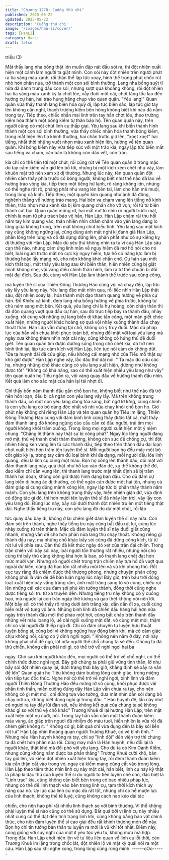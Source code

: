 ```yaml
---
title: "Chương 1278: Cuồng thú chi"
published: 2025-05-22
updated: 2025-05-22
description: 'Cuồng thú chi'
image: '/images/han-li/cover/'
tags: [HanLi]
category: HanLi
draft: false
---
```


triều (3)

Mắt thấy lang nha bổng thật lớn muốn đập nát đầu sói ra, thì đột
nhiên xuất hiện một cảnh làm người ta giật mình.
Con sói này đột nhiên trên người phát ra tia sáng màu xanh, rồi
thân thể lập tức xoay, hình thể trong phút chốc rút nhỏ hơn phân
nửa, trở thành một con sói bình thường.
Lang nha bổng suýt tí nửa đã đánh trúng đầu con sói, nhưng sượt
qua khoảng không, rồi đột nhiên hai tia sáng màu xanh kỳ lạ chợt
lóe, vẫy đuôi một cái, chợt tăng tốc lao đến hướng cự hán, hai
trảo hung hăng chụp vào quan quân.
"Yêu lang!"
Quan quân vừa thấy thanh lang biến hóa quỷ dị, lập tức biến sắc,
lập tức giơ tay lên không cần nghĩ, thanh trường kiếm bên hông
không biết khi nào đã nằm trong tay.
Tiếp theo, chiếc nhẫn mai linh trên tay hắn chợt lóe, theo trường
kiếm hóa thành một bóng kiếm tự thân bảo hộ.
Tên quan quân này, trên người cũng có một chút linh cụ thấp giai.
Yêu lang sau khi biến thành hình thành một con sói bình thường,
vừa thấy chiếc nhẫn hóa thành bóng kiếm, trong mắt hiện lên tia
khinh thường, hai chân trước giơ lên, "xoẹt xoẹt" hai tiếng, nhất
thời những vuốt nhọn màu xanh hiện lên, hướng về tên quan
quân.
Khi bóng kiếm này vừa tiếp xúc với một trảo kia, ngay lập tức biến
mất sau tiếng va chạm, căn bản là không còn dấu vết, còn trảo

kia chỉ có thể tiến tới một chút, rồi cũng rút về
Tên quan quân ở trong mặc dù tay cầm kiếm vẫn giơ lên bổ tới,
nhưng bị một kích xém chết như vậy, làm khuôn mặt trở nên xám
xịt dị thường.
Nhưng lúc này, tên quan quân đột nhiên cảm thấy phía trước có
bóng người, không biết như thế nào đã lao về hướng trảo võng
kia, tiếp theo một tiếng hừ lạnh, rõ ràng không lớn, nhưng có thể
nghe rất rõ, phảng phất như vang lên bên tai, làm cho hắn mê
muội, trong lòng cả kinh.
Tiếp theo, một quyền kim quang như ảnh đã động, nghênh thẳng
về hướng trảo mang.
Hai bên va chạm vang lên tiếng nổ kinh thiên, trảo nhọn màu
xanh kia bị kim quang chấn cho vỡ vụn, rồi từ từ biến thành cát
bụi.
Quan quân mừng rỡ, hai mắt mở to nhìn rõ người trước mặt,
chính là nam tử phụ trách bảo vệ hắn, Hàn Lập.
Hàn Lập chậm rãi thu hồi nắm tay kim quang vào, thản nhiên nhìn
chằm chằm vào yên lang đang lo lửng giữa không trung, trên mặt
không chút biểu tình.
Yêu lang sau một kích này cũng không ngừng lại, cũng dùng ánh
mắt nghi kị đánh giá Hàn Lập, phần lông trên lưng và cổ đã dựng
đứng lên, phản phất như có sự kiêng kỵ dị thường với Hàn Lập.
Mặc dù yêu thú không nhìn ra tu vi của Hàn Lập sâu cạn thế nào,
nhưng cảm ứng linh mẫn về nguy hiểm đã mơ hồ nói cho nó biết,
loài người trước mắt nó cực kỳ nguy hiểm, tựa hồ có năng lực
làm bị thương hoặc lấy mạng nó, cho nên không khỏi chần chờ.
Cự hán sau một kích thất bại, mắt thấy yêu lang sau khi biến
thân, hiển nhiên cũng bị giật mình không nhẹ, vội vàng điều chỉnh
thân hình, làm ra tư thế chuẩn bị đối mặt đại địch.
Sau đó, cùng với Hàn Lập làm thành thế trước sau cùng công,

mà luyện thê sĩ của Thiên Đông Thương Hào cũng vội vã chạy
đến, lập tức vây lấy yêu lang này.
Yêu lang đảo mắt nhìn qua, rồi liếc nhìn Hàn Lập thật sâu, đột
nhiên xoay lại, hóa thành một đạo thanh quang hướng về phía cự
hán.
Đổ Khiếu cả kinh, đem lang nha bổng hướng về phía trước,
không tự chủ ném sang một bên.
Kết quả, yêu lang chỉ là hư hoảng, còn chân thân thì đã độn
quang vượt qua đầu cự hán, sau đó trực tiếp bay ra thành đầu,
nhảy xuống, rồi cùng với những cự lang biến dị khác tấn công,
một màn giết chóc xuất hiện, những người khác hoảng sợ quá vội
nhảy xuống thành đầu chạy thoát thân.
Hàn Lập vẫn đứng tại chổ, không có ý truy đuổi.
Mặc dù pháp lực của hắn vẫn chưa khôi phục toàn bộ, nhưng đối
mặt với loại yêu lang mà ngày xưa không thèm nhìn một cái này,
cũng không có hứng thú để đuổi giết.
Tên quan quân tìm được đường sống trong chổ chết kia, đã trở
nên bình tĩnh lại, lập tức cảm kích với Hàn Lập, liên tục nói cảm
ơn không dứt.
"Đa tạ huynh đài đã cứu giúp, nếu không cái mạng nhỏ của Tiếu
mỗ thật sự khó giữ được"
Hàn Lập nghe vậy, lắc đầu thở dài nói:
" Ta mặc dù cứu các hạ, nhưng những chổ khác cũng có yêu lang
xuất hiện, dường như không được tốt"
"Không có khả năng, sao có thể xuất hiện nhiều yêu lang như
vậy" tên quan quân họ Tiếu ngẩn ra, vội vàng quay đầu về hướng
thành đầu nhìn.
Kết quả làm cho sắc mặt của hắn lại tái nhợt đi.

Chỉ thấy bốn năm thành đầu gần chổ bọn họ, không biết như thế
nào đã trở nên hỗn loạn, đều bị cả ngàn con yêu lang vây lấy. Mà
trên không trung thành đầu, có một con yêu lang đang tỏa sáng,
bất ngờ lơ lửng, cũng chính là con yêu lang có bộ dáng độc nhất
vô nhị vừa chạy khỏi chổ bọn họ.
Giờ phút này không chỉ riêng Hàn Lập và tên quan quân họ Tiêu
im lặng, Thiên Đông Thương Hào cùng với đám binh lính cũng
thấy được tất cả, mắt thấy đám thanh lang đó không ngừng cào
cấu cắn xé đầu người, trái tim mọi người không khỏi trầm xuống.
Trong lòng mọi người xuất hiện một ý niệm chung:
"Chẳng lẽ thành này thật sự bị công phá?"
Ngay lúc lòng người đang mờ mịt, thủ vệ thành chết thảm
thương, không còn sức để chống cự, thì đột nhiên tiếng kèn vang
lên tù các thành đầu, tiếp theo trên thành đầu đại loạn chợt xuất
hiện hơn trăm tên luyện thể sĩ.
Mỗi người bọn họ đều mặc một bộ cốt giáp kỳ lạ, trong tay cầm
đủ loại binh khí đa dạng, mỗi người đều lóe linh quang, đều là linh
cụ cùng một màu.
Bọn họ xông lên thành đầu, đối mặt với đám thanh lang này, quả
thật như hổ lao vào đàn dê, xu thế không thể đở, đao kiếm chỉ
cần vung lên, thì thanh lang trước mặt nhất định sẽ bị trảm thành
hai đoạn, không còn giữ được hình dạng ban đầu.
Cho dù đám cự lang biến dị hung ác dị thường, có thể ngăn cản
được một hai tên, nhưng cả đám giáp sĩ cùng dũng mãnh xông
lên, ngay lập tức bị phân thây thành năm mảnh.
Con yêu lang trên không trung thấy vậy, hiển nhiên giận dữ, vừa
định có động tác gì đó, thì hơn mười tên luyện thể sĩ đã nhảy lên
trời, vây lấy con yêu lang đó.
Đúng lúc này, bầy sói dưới thành đột nhiên tru ên một tiếng thật
dài.
Nghe thấy tiếng tru này, con yêu lang đó do dự một chút, rồi lập

tức quay đầu bay đi, không ở lại chém giết đám luyện thể sĩ này
nữa.
Còn đám sói trên thành, nghe thấy tiếng tru này cũng bắt đầu rút
lui, cùng lúc nhảy xuống từ trên thành.
Mặc dù đám luyện thể sĩ này đuổi giết cũng nhanh, nhưng vẫn để
cho hơn phân nửa lang thú chạy thoát.
Không riêng gì thành đầu này, mà những chổ khác bầy sói cũng
đã dừng công kích, từ từ rút lui về phía sau. Đàn thú đã kết thúc
ngày dò xét của trận đại chiến.
Trong trận chiến với bầy sói này, loài người tổn thương rất nhiều,
nhưng nói cho cùng thì bầy thú cũng không khá hơn là bao, số
thanh lang chết đạt hơn mức mười vạn. Nhưng số người chết
trong trận chiến này tựa hồ đã vượt qua ngoài dự kiến, cũng đã
hao tốn rất nhiều mũi tên và vũ khí phòng thủ. Rốt cục tuy rằng đã
chiếm được thế thượng phong, nhưng chuyện phản công không
phải là vấn đề để bàn luận ngay lúc này! Bây giờ, trên bầu trời
đồng loạt xuất hiện bảy vầng trăng rầm, ánh mặt trăng sáng tỏ vô
cùng, chiếu rọi lên những cái xác của đám sói phủ kín tường
thành, đồng thời cũng nghe được tiếng sói tru từ xa truyền đến.
Nhưng tiếng tru này không có ý cuồng bạo, mà ngược lại còn tràn
ngập thê lương và gào thét không nói nên lời.
Một bầy sói có thể thấy rõ ràng dưới ánh trăng kia, dần dần đi xa,
cuối cùng biến mất vô tung vô ảnh.
Những binh lính đã chiến đấu hăng hái hơn nửa ngày trên thành
đầu mới thở phào một hơi, cũng bất chấp trên thành đầy những
vết máu loang lổ, uể oải ngồi xuống mặt đất, vô cùng mệt mỏi,
thậm chí có vài người đã thiếp ngủ đi.
Chỉ có đám chuyên tu luyện hưu thuật luyện bổng sĩ, cũng bởi vì
không ngừng huy động binh khí, mà có cảm giác chịu không nổi,
cũng có ý đinh nghỉ ngơi. " Không nên nằm ở đây, nơi này không
phải chổ để ngủ, lát nữa người thế chổ chúng ta sẽ đến. Chúng ta
đã thủ chiến, không cần phải nói gì, có thể trở về nghỉ ngơi hai ba

ngày. Chờ sau khi người khác đến, mọi người có thể trở về chổ
nghỉ, có thể chính thức được nghỉ ngơi. Bây giờ chúng ta phải giữ
vững tinh thần, lỡ như bầy sói đột nhiên quay lại, dưới trạng thái
bây giờ, khẳng định sẽ xảy ra vấn đề lớn" Quan quân họ Tiêu
không dám buông lỏng cảnh giác, trong miệng vẫn tiếp tục đốc
thúc.
Nghe nói có thể trở về nghỉ ngơi, binh lính và đám người Thiên
Đông Thương Hào đều mừng rỡ vô cùng, khôi phục được vài
phần tinh thần, miễn cưỡng đứng dậy Hàn Lập vẫn chưa ra tay,
cho nên không có gì mệt mỏi, chỉ đứng tựa vào tường, đưa mắt
nhìn đàn sói đang bỏ chạy nơi xa, không biết đang nghĩ gì trong
đầu.
" Hàn huynh đệ, lần này nhờ có ngươi ra tay đẩy lùi đàn sói, nếu
không kết quả của chúng ta sẽ không khác gì so với thủ vệ chổ
khác" Trương Khuê đi lại hướng Hàn Lập, trên mặt xuất hiện một
nụ cười, nói. Trong tay hắn vẫn cầm một thanh đoản kiếm màu
vàng, áo giáp trên người đã nhiễm đỏ máu tươi, hiển nhiên là vừa
rồi đã chém giết không ít.
" Không có gì, bất quá chỉ vừa đụng đến là bầy sói liền rút lui" Hàn
Lập nhìn thoáng quan người Trương Khuê, có vẻ bình tĩnh. "
Nhưng nếu Hàn huynh không ra tay, chỉ sợ "linh đội" đến viện trợ
thì chúng ta đã chết hơn phân nửa rồi. Cũng may mắn là Hàn
huynh, nếu đổi lại là người khác, thật khó mà đối phó với yêu
lang. Cho dù ta có Kim Oanh Kiếm, nhưng cũng không nắm được
ba phần thắng"
Trương Khuê cười khổ, bàn tay giơ lên, vỏ kiếm đột nhiên xuất
hiện trong tay, rồi đem thanh đoản kiếm kia cẩn thận cất vào trong
vỏ, ngay cả kiếm mang cũng cất vào trong lòng. Hàn Lập theo
tiềm thức nhìn linh cụ này một cái, hắn biết, linh cụ này kỳ thật là
pháp kí đặc thù của luyện thể sĩ do người tu tiên luyện chế cho,
đặc biệt là "Linh trạc" kia, cũng không cần biết bên trong có bao
nhiêu pháp lực, nhưng có thể để linh thạch vào bên trong linh cụ,
tạm thời kích thích uy năng của nó.
Uy lực của linh cụ mặc dù rất tốt, nhưng chỉ có hể mượn lực của
linh thạch, không thể tế luyệ, cũng không cách nào kéo dài tác

chiến, cho nên hao phí rất nhiều linh thạch so với bình thường. Vì
thế không phải luyện thể sĩ nào cũng có thể sử dụng.
Bất quá bởi vì linh cụ này nhiều nhất cung có thể đạt đến tình
trạng linh khí, cũng không bằng bảo vật chính thức, cho nên đám
luyện thể sĩ cao giai đều rất khinh thường món đồ này. Bọn họ chỉ
tin tưởng bản thân tu luyện ra mới là vũ khí tốt nhất.
Điểm này, cũng giống với suy nghĩ của một ít yêu tộc yêu tu,
không mưu mà hợp. Trong đầu Hàn Lập chợt hiện lên về tư liệu
liên quan về linh cụ lỗi thời, còn Trương Khuê im lặng trong chốc
lát, đột nhiên lộ vẻ mặt kỳ quái nói ra một câu. Hàn Lập sau khi
nghe xong, trong lòng cũng rùng mình.
------oOo------
